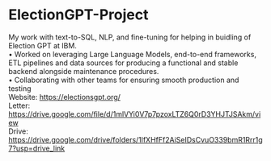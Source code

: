 # ElectionGPT-Project
My work with text-to-SQL, NLP, and fine-tuning for helping in buidling of Election GPT at IBM.  
• Worked on leveraging Large Language Models, end-to-end frameworks, ETL pipelines and data sources for producing a
functional and stable backend alongside maintenance procedures.  
• Collaborating with other teams for ensuring smooth production and testing  
Website: https://electionsgpt.org/  
Letter: https://drive.google.com/file/d/1mlVYi0V7p7pzoxLTZ6Q0rD3YHJTJSAkm/view  
Drive: https://drive.google.com/drive/folders/1lfXHfFf2AiSeIDsCvuO339bmR1Rrr1g7?usp=drive_link
